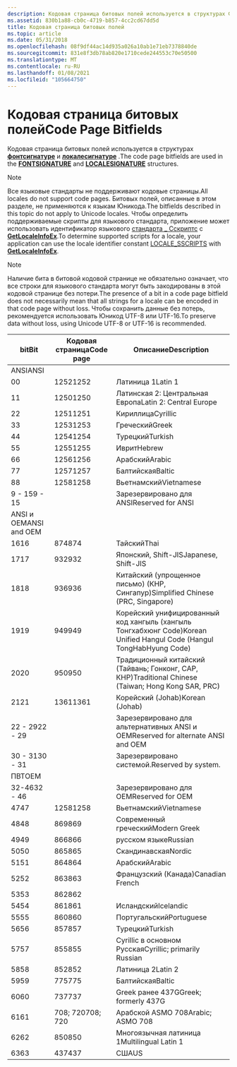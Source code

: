 ```yaml
---
description: Кодовая страница битовых полей используется в структурах ФОНТСИГНАТУРЕ и ЛОКАЛЕСИГНАТУРЕ. Обратите внимание, что все языковые стандарты не поддерживают кодовые страницы.
ms.assetid: 830b1a88-cb0c-4719-b857-4cc2cd67dd5d
title: Кодовая страница битовых полей
ms.topic: article
ms.date: 05/31/2018
ms.openlocfilehash: 08f9df44ac14d935a026a10ab1e71eb7378840de
ms.sourcegitcommit: 831e8f3db78ab820e1710cede244553c70e50500
ms.translationtype: MT
ms.contentlocale: ru-RU
ms.lasthandoff: 01/08/2021
ms.locfileid: "105664750"
---
```

# <a name="code-page-bitfields"></a><span data-ttu-id="7cb3c-103">Кодовая страница битовых полей</span><span class="sxs-lookup"><span data-stu-id="7cb3c-103">Code Page Bitfields</span></span>

<span data-ttu-id="7cb3c-104">Кодовая страница битовых полей используется в структурах [**фонтсигнатуре**](/windows/win32/api/wingdi/ns-wingdi-fontsignature) и [**локалесигнатуре**](/windows/win32/api/wingdi/ns-wingdi-localesignature) .</span><span class="sxs-lookup"><span data-stu-id="7cb3c-104">The code page bitfields are used in the [**FONTSIGNATURE**](/windows/win32/api/wingdi/ns-wingdi-fontsignature) and [**LOCALESIGNATURE**](/windows/win32/api/wingdi/ns-wingdi-localesignature) structures.</span></span>

> [!Note]  
> <span data-ttu-id="7cb3c-105">Все языковые стандарты не поддерживают кодовые страницы.</span><span class="sxs-lookup"><span data-stu-id="7cb3c-105">All locales do not support code pages.</span></span> <span data-ttu-id="7cb3c-106">Битовых полей, описанные в этом разделе, не применяются к языкам Юникода.</span><span class="sxs-lookup"><span data-stu-id="7cb3c-106">The bitfields described in this topic do not apply to Unicode locales.</span></span> <span data-ttu-id="7cb3c-107">Чтобы определить поддерживаемые скрипты для языкового стандарта, приложение может использовать идентификатор языкового [стандарта \_ Сскриптс](locale-sscripts.md) с [**GetLocaleInfoEx**](/windows/desktop/api/Winnls/nf-winnls-getlocaleinfoex).</span><span class="sxs-lookup"><span data-stu-id="7cb3c-107">To determine supported scripts for a locale, your application can use the locale identifier constant [LOCALE\_SSCRIPTS](locale-sscripts.md) with [**GetLocaleInfoEx**](/windows/desktop/api/Winnls/nf-winnls-getlocaleinfoex).</span></span>

 

> [!Note]  
> <span data-ttu-id="7cb3c-108">Наличие бита в битовой кодовой странице не обязательно означает, что все строки для языкового стандарта могут быть закодированы в этой кодовой странице без потери.</span><span class="sxs-lookup"><span data-stu-id="7cb3c-108">The presence of a bit in a code page bitfield does not necessarily mean that all strings for a locale can be encoded in that code page without loss.</span></span> <span data-ttu-id="7cb3c-109">Чтобы сохранить данные без потерь, рекомендуется использовать Юникод UTF-8 или UTF-16.</span><span class="sxs-lookup"><span data-stu-id="7cb3c-109">To preserve data without loss, using Unicode UTF-8 or UTF-16 is recommended.</span></span>

 



| <span data-ttu-id="7cb3c-110">bit</span><span class="sxs-lookup"><span data-stu-id="7cb3c-110">Bit</span></span>          | <span data-ttu-id="7cb3c-111">Кодовая страница</span><span class="sxs-lookup"><span data-stu-id="7cb3c-111">Code page</span></span> | <span data-ttu-id="7cb3c-112">Описание</span><span class="sxs-lookup"><span data-stu-id="7cb3c-112">Description</span></span>                                           |
|--------------|-----------|-------------------------------------------------------|
| <span data-ttu-id="7cb3c-113">ANSI</span><span class="sxs-lookup"><span data-stu-id="7cb3c-113">ANSI</span></span>         |           |                                                       |
| <span data-ttu-id="7cb3c-114">0</span><span class="sxs-lookup"><span data-stu-id="7cb3c-114">0</span></span>            | <span data-ttu-id="7cb3c-115">1252</span><span class="sxs-lookup"><span data-stu-id="7cb3c-115">1252</span></span>      | <span data-ttu-id="7cb3c-116">Латиница 1</span><span class="sxs-lookup"><span data-stu-id="7cb3c-116">Latin 1</span></span>                                               |
| <span data-ttu-id="7cb3c-117">1</span><span class="sxs-lookup"><span data-stu-id="7cb3c-117">1</span></span>            | <span data-ttu-id="7cb3c-118">1250</span><span class="sxs-lookup"><span data-stu-id="7cb3c-118">1250</span></span>      | <span data-ttu-id="7cb3c-119">Латинская 2: Центральная Европа</span><span class="sxs-lookup"><span data-stu-id="7cb3c-119">Latin 2: Central Europe</span></span>                               |
| <span data-ttu-id="7cb3c-120">2</span><span class="sxs-lookup"><span data-stu-id="7cb3c-120">2</span></span>            | <span data-ttu-id="7cb3c-121">1251</span><span class="sxs-lookup"><span data-stu-id="7cb3c-121">1251</span></span>      | <span data-ttu-id="7cb3c-122">Кириллица</span><span class="sxs-lookup"><span data-stu-id="7cb3c-122">Cyrillic</span></span>                                              |
| <span data-ttu-id="7cb3c-123">3</span><span class="sxs-lookup"><span data-stu-id="7cb3c-123">3</span></span>            | <span data-ttu-id="7cb3c-124">1253</span><span class="sxs-lookup"><span data-stu-id="7cb3c-124">1253</span></span>      | <span data-ttu-id="7cb3c-125">Греческий</span><span class="sxs-lookup"><span data-stu-id="7cb3c-125">Greek</span></span>                                                 |
| <span data-ttu-id="7cb3c-126">4</span><span class="sxs-lookup"><span data-stu-id="7cb3c-126">4</span></span>            | <span data-ttu-id="7cb3c-127">1254</span><span class="sxs-lookup"><span data-stu-id="7cb3c-127">1254</span></span>      | <span data-ttu-id="7cb3c-128">Турецкий</span><span class="sxs-lookup"><span data-stu-id="7cb3c-128">Turkish</span></span>                                               |
| <span data-ttu-id="7cb3c-129">5</span><span class="sxs-lookup"><span data-stu-id="7cb3c-129">5</span></span>            | <span data-ttu-id="7cb3c-130">1255</span><span class="sxs-lookup"><span data-stu-id="7cb3c-130">1255</span></span>      | <span data-ttu-id="7cb3c-131">Иврит</span><span class="sxs-lookup"><span data-stu-id="7cb3c-131">Hebrew</span></span>                                                |
| <span data-ttu-id="7cb3c-132">6</span><span class="sxs-lookup"><span data-stu-id="7cb3c-132">6</span></span>            | <span data-ttu-id="7cb3c-133">1256</span><span class="sxs-lookup"><span data-stu-id="7cb3c-133">1256</span></span>      | <span data-ttu-id="7cb3c-134">Арабский</span><span class="sxs-lookup"><span data-stu-id="7cb3c-134">Arabic</span></span>                                                |
| <span data-ttu-id="7cb3c-135">7</span><span class="sxs-lookup"><span data-stu-id="7cb3c-135">7</span></span>            | <span data-ttu-id="7cb3c-136">1257</span><span class="sxs-lookup"><span data-stu-id="7cb3c-136">1257</span></span>      | <span data-ttu-id="7cb3c-137">Балтийская</span><span class="sxs-lookup"><span data-stu-id="7cb3c-137">Baltic</span></span>                                                |
| <span data-ttu-id="7cb3c-138">8</span><span class="sxs-lookup"><span data-stu-id="7cb3c-138">8</span></span>            | <span data-ttu-id="7cb3c-139">1258</span><span class="sxs-lookup"><span data-stu-id="7cb3c-139">1258</span></span>      | <span data-ttu-id="7cb3c-140">Вьетнамский</span><span class="sxs-lookup"><span data-stu-id="7cb3c-140">Vietnamese</span></span>                                            |
| <span data-ttu-id="7cb3c-141">9 - 15</span><span class="sxs-lookup"><span data-stu-id="7cb3c-141">9 - 15</span></span>       |           | <span data-ttu-id="7cb3c-142">Зарезервировано для ANSI</span><span class="sxs-lookup"><span data-stu-id="7cb3c-142">Reserved for ANSI</span></span>                                     |
| <span data-ttu-id="7cb3c-143">ANSI и OEM</span><span class="sxs-lookup"><span data-stu-id="7cb3c-143">ANSI and OEM</span></span> |           |                                                       |
| <span data-ttu-id="7cb3c-144">16</span><span class="sxs-lookup"><span data-stu-id="7cb3c-144">16</span></span>           | <span data-ttu-id="7cb3c-145">874</span><span class="sxs-lookup"><span data-stu-id="7cb3c-145">874</span></span>       | <span data-ttu-id="7cb3c-146">Тайский</span><span class="sxs-lookup"><span data-stu-id="7cb3c-146">Thai</span></span>                                                  |
| <span data-ttu-id="7cb3c-147">17</span><span class="sxs-lookup"><span data-stu-id="7cb3c-147">17</span></span>           | <span data-ttu-id="7cb3c-148">932</span><span class="sxs-lookup"><span data-stu-id="7cb3c-148">932</span></span>       | <span data-ttu-id="7cb3c-149">Японский, Shift-JIS</span><span class="sxs-lookup"><span data-stu-id="7cb3c-149">Japanese, Shift-JIS</span></span>                                   |
| <span data-ttu-id="7cb3c-150">18</span><span class="sxs-lookup"><span data-stu-id="7cb3c-150">18</span></span>           | <span data-ttu-id="7cb3c-151">936</span><span class="sxs-lookup"><span data-stu-id="7cb3c-151">936</span></span>       | <span data-ttu-id="7cb3c-152">Китайский (упрощенное письмо) (КНР, Сингапур)</span><span class="sxs-lookup"><span data-stu-id="7cb3c-152">Simplified Chinese (PRC, Singapore)</span></span>                   |
| <span data-ttu-id="7cb3c-153">19</span><span class="sxs-lookup"><span data-stu-id="7cb3c-153">19</span></span>           | <span data-ttu-id="7cb3c-154">949</span><span class="sxs-lookup"><span data-stu-id="7cb3c-154">949</span></span>       | <span data-ttu-id="7cb3c-155">Корейский унифицированный код хангыль (хангыль Тонгхабхюнг Code)</span><span class="sxs-lookup"><span data-stu-id="7cb3c-155">Korean Unified Hangul Code (Hangul TongHabHyung Code)</span></span> |
| <span data-ttu-id="7cb3c-156">20</span><span class="sxs-lookup"><span data-stu-id="7cb3c-156">20</span></span>           | <span data-ttu-id="7cb3c-157">950</span><span class="sxs-lookup"><span data-stu-id="7cb3c-157">950</span></span>       | <span data-ttu-id="7cb3c-158">Традиционный китайский (Тайвань; Гонконг, САР, КНР)</span><span class="sxs-lookup"><span data-stu-id="7cb3c-158">Traditional Chinese (Taiwan; Hong Kong SAR, PRC)</span></span>      |
| <span data-ttu-id="7cb3c-159">21</span><span class="sxs-lookup"><span data-stu-id="7cb3c-159">21</span></span>           | <span data-ttu-id="7cb3c-160">1361</span><span class="sxs-lookup"><span data-stu-id="7cb3c-160">1361</span></span>      | <span data-ttu-id="7cb3c-161">Корейский (Johab)</span><span class="sxs-lookup"><span data-stu-id="7cb3c-161">Korean (Johab)</span></span>                                        |
| <span data-ttu-id="7cb3c-162">22 - 29</span><span class="sxs-lookup"><span data-stu-id="7cb3c-162">22 - 29</span></span>      |           | <span data-ttu-id="7cb3c-163">Зарезервировано для альтернативных ANSI и OEM</span><span class="sxs-lookup"><span data-stu-id="7cb3c-163">Reserved for alternate ANSI and OEM</span></span>                   |
| <span data-ttu-id="7cb3c-164">30 - 31</span><span class="sxs-lookup"><span data-stu-id="7cb3c-164">30 - 31</span></span>      |           | <span data-ttu-id="7cb3c-165">Зарезервировано системой.</span><span class="sxs-lookup"><span data-stu-id="7cb3c-165">Reserved by system.</span></span>                                   |
| <span data-ttu-id="7cb3c-166">ПВТ</span><span class="sxs-lookup"><span data-stu-id="7cb3c-166">OEM</span></span>          |           |                                                       |
| <span data-ttu-id="7cb3c-167">32-46</span><span class="sxs-lookup"><span data-stu-id="7cb3c-167">32 - 46</span></span>      |           | <span data-ttu-id="7cb3c-168">Зарезервировано для OEM</span><span class="sxs-lookup"><span data-stu-id="7cb3c-168">Reserved for OEM</span></span>                                      |
| <span data-ttu-id="7cb3c-169">47</span><span class="sxs-lookup"><span data-stu-id="7cb3c-169">47</span></span>           | <span data-ttu-id="7cb3c-170">1258</span><span class="sxs-lookup"><span data-stu-id="7cb3c-170">1258</span></span>      | <span data-ttu-id="7cb3c-171">Вьетнамский</span><span class="sxs-lookup"><span data-stu-id="7cb3c-171">Vietnamese</span></span>                                            |
| <span data-ttu-id="7cb3c-172">48</span><span class="sxs-lookup"><span data-stu-id="7cb3c-172">48</span></span>           | <span data-ttu-id="7cb3c-173">869</span><span class="sxs-lookup"><span data-stu-id="7cb3c-173">869</span></span>       | <span data-ttu-id="7cb3c-174">Современный греческий</span><span class="sxs-lookup"><span data-stu-id="7cb3c-174">Modern Greek</span></span>                                          |
| <span data-ttu-id="7cb3c-175">49</span><span class="sxs-lookup"><span data-stu-id="7cb3c-175">49</span></span>           | <span data-ttu-id="7cb3c-176">866</span><span class="sxs-lookup"><span data-stu-id="7cb3c-176">866</span></span>       | <span data-ttu-id="7cb3c-177">русском языке</span><span class="sxs-lookup"><span data-stu-id="7cb3c-177">Russian</span></span>                                               |
| <span data-ttu-id="7cb3c-178">50</span><span class="sxs-lookup"><span data-stu-id="7cb3c-178">50</span></span>           | <span data-ttu-id="7cb3c-179">865</span><span class="sxs-lookup"><span data-stu-id="7cb3c-179">865</span></span>       | <span data-ttu-id="7cb3c-180">Скандинавская</span><span class="sxs-lookup"><span data-stu-id="7cb3c-180">Nordic</span></span>                                                |
| <span data-ttu-id="7cb3c-181">51</span><span class="sxs-lookup"><span data-stu-id="7cb3c-181">51</span></span>           | <span data-ttu-id="7cb3c-182">864</span><span class="sxs-lookup"><span data-stu-id="7cb3c-182">864</span></span>       | <span data-ttu-id="7cb3c-183">Арабский</span><span class="sxs-lookup"><span data-stu-id="7cb3c-183">Arabic</span></span>                                                |
| <span data-ttu-id="7cb3c-184">52</span><span class="sxs-lookup"><span data-stu-id="7cb3c-184">52</span></span>           | <span data-ttu-id="7cb3c-185">863</span><span class="sxs-lookup"><span data-stu-id="7cb3c-185">863</span></span>       | <span data-ttu-id="7cb3c-186">Французский (Канада)</span><span class="sxs-lookup"><span data-stu-id="7cb3c-186">Canadian French</span></span>                                       |
| <span data-ttu-id="7cb3c-187">53</span><span class="sxs-lookup"><span data-stu-id="7cb3c-187">53</span></span>           | <span data-ttu-id="7cb3c-188">862</span><span class="sxs-lookup"><span data-stu-id="7cb3c-188">862</span></span>       |                                                       |
| <span data-ttu-id="7cb3c-189">54</span><span class="sxs-lookup"><span data-stu-id="7cb3c-189">54</span></span>           | <span data-ttu-id="7cb3c-190">861</span><span class="sxs-lookup"><span data-stu-id="7cb3c-190">861</span></span>       | <span data-ttu-id="7cb3c-191">Исландский</span><span class="sxs-lookup"><span data-stu-id="7cb3c-191">Icelandic</span></span>                                             |
| <span data-ttu-id="7cb3c-192">55</span><span class="sxs-lookup"><span data-stu-id="7cb3c-192">55</span></span>           | <span data-ttu-id="7cb3c-193">860</span><span class="sxs-lookup"><span data-stu-id="7cb3c-193">860</span></span>       | <span data-ttu-id="7cb3c-194">Португальский</span><span class="sxs-lookup"><span data-stu-id="7cb3c-194">Portuguese</span></span>                                            |
| <span data-ttu-id="7cb3c-195">56</span><span class="sxs-lookup"><span data-stu-id="7cb3c-195">56</span></span>           | <span data-ttu-id="7cb3c-196">857</span><span class="sxs-lookup"><span data-stu-id="7cb3c-196">857</span></span>       | <span data-ttu-id="7cb3c-197">Турецкий</span><span class="sxs-lookup"><span data-stu-id="7cb3c-197">Turkish</span></span>                                               |
| <span data-ttu-id="7cb3c-198">57</span><span class="sxs-lookup"><span data-stu-id="7cb3c-198">57</span></span>           | <span data-ttu-id="7cb3c-199">855</span><span class="sxs-lookup"><span data-stu-id="7cb3c-199">855</span></span>       | <span data-ttu-id="7cb3c-200">Cyrillic в основном Русская</span><span class="sxs-lookup"><span data-stu-id="7cb3c-200">Cyrillic; primarily Russian</span></span>                           |
| <span data-ttu-id="7cb3c-201">58</span><span class="sxs-lookup"><span data-stu-id="7cb3c-201">58</span></span>           | <span data-ttu-id="7cb3c-202">852</span><span class="sxs-lookup"><span data-stu-id="7cb3c-202">852</span></span>       | <span data-ttu-id="7cb3c-203">Латиница 2</span><span class="sxs-lookup"><span data-stu-id="7cb3c-203">Latin 2</span></span>                                               |
| <span data-ttu-id="7cb3c-204">59</span><span class="sxs-lookup"><span data-stu-id="7cb3c-204">59</span></span>           | <span data-ttu-id="7cb3c-205">775</span><span class="sxs-lookup"><span data-stu-id="7cb3c-205">775</span></span>       | <span data-ttu-id="7cb3c-206">Балтийская</span><span class="sxs-lookup"><span data-stu-id="7cb3c-206">Baltic</span></span>                                                |
| <span data-ttu-id="7cb3c-207">60</span><span class="sxs-lookup"><span data-stu-id="7cb3c-207">60</span></span>           | <span data-ttu-id="7cb3c-208">737</span><span class="sxs-lookup"><span data-stu-id="7cb3c-208">737</span></span>       | <span data-ttu-id="7cb3c-209">Greek ранее 437G</span><span class="sxs-lookup"><span data-stu-id="7cb3c-209">Greek; formerly 437G</span></span>                                  |
| <span data-ttu-id="7cb3c-210">61</span><span class="sxs-lookup"><span data-stu-id="7cb3c-210">61</span></span>           | <span data-ttu-id="7cb3c-211">708; 720</span><span class="sxs-lookup"><span data-stu-id="7cb3c-211">708; 720</span></span>  | <span data-ttu-id="7cb3c-212">Арабской ASMO 708</span><span class="sxs-lookup"><span data-stu-id="7cb3c-212">Arabic; ASMO 708</span></span>                                      |
| <span data-ttu-id="7cb3c-213">62</span><span class="sxs-lookup"><span data-stu-id="7cb3c-213">62</span></span>           | <span data-ttu-id="7cb3c-214">850</span><span class="sxs-lookup"><span data-stu-id="7cb3c-214">850</span></span>       | <span data-ttu-id="7cb3c-215">Многоязычная латиница 1</span><span class="sxs-lookup"><span data-stu-id="7cb3c-215">Multilingual Latin 1</span></span>                                  |
| <span data-ttu-id="7cb3c-216">63</span><span class="sxs-lookup"><span data-stu-id="7cb3c-216">63</span></span>           | <span data-ttu-id="7cb3c-217">437</span><span class="sxs-lookup"><span data-stu-id="7cb3c-217">437</span></span>       | <span data-ttu-id="7cb3c-218">США</span><span class="sxs-lookup"><span data-stu-id="7cb3c-218">US</span></span>                                                    |



 

 

 



